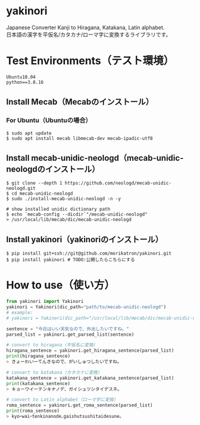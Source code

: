 # yakinori
Japanese Converter Kanji to Hiragana, Katakana, Latin alphabet.  
日本語の漢字を平仮名/カタカナ/ローマ字に変換するライブラリです。

# Test Environments（テスト環境）
```
Ubuntu18.04
python==3.8.16
```

## Install Mecab（Mecabのインストール）
### For Ubuntu（Ubuntuの場合）
```
$ sudo apt update
$ sudo apt install mecab libmecab-dev mecab-ipadic-utf8
```

## Install mecab-unidic-neologd（mecab-unidic-neologdのインストール）
```
$ git clone --depth 1 https://github.com/neologd/mecab-unidic-neologd.git
$ cd mecab-unidic-neologd
$ sudo ./install-mecab-unidic-neologd -n -y

# show installed unidic dictionary path
$ echo `mecab-config --dicdir`"/mecab-unidic-neologd"
> /usr/local/lib/mecab/dic/mecab-unidic-neologd
```

## Install yakinori（yakinoriのインストール）
```
$ pip install git+ssh://git@github.com/morikatron/yakinori.git
$ pip install yakinori # TODO:公開したらこちらにする
```

# How to use（使い方）
```python
from yakinori import Yakinori
yakinori = Yakinori(dic_path="path/to/mecab-unidic-neologd")
# example:
# yakinori = Yakinori(dic_path="/usr/local/lib/mecab/dic/mecab-unidic-neologd")

sentence = "今日はいい天気なので、外出したいですね。"
parsed_list = yakinori.get_parsed_list(sentence)

# convert to hiragana（平仮名に変換）
hiragana_sentence = yakinori.get_hiragana_sentence(parsed_list)
print(hiragana_sentence)
> きょーわいーてんきなので、がいしゅつしたいですね。

# convert to katakana（カタカナに変換）
katakana_sentence = yakinori.get_katakana_sentence(parsed_list)
print(katakana_sentence)
> キョーワイーテンキナノデ、ガイシュツシタイデスネ。

# convert to Latin alphabet（ローマ字に変換）
roma_sentence = yakinori.get_roma_sentence(parsed_list)
print(roma_sentence)
> kyoｰwaiｰtenkinanode､gaishutsushitaidesune｡
```

